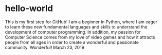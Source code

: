 # hello-world
This is my first step for GitHub!
I am a beginner in Python, where I am eager to learn these new fundamental languages and skills to understand the development of computer programming.
In addition, my passion for Computer Science comes from my love of video games and how it attracts people from all ages in order to create a wonderful and passionate community.
Wonderful! March 23, 2019
